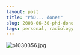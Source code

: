 ```yaml
---
layout: post
title: "PhD... done!"
slug: 2008-06-30-phd-done
tags: personal, radiology
---
```


![p1030356.jpg](https://dl.dropbox.com/u/3579694/marionsmits.net/2008/06/p1030356.jpg)
